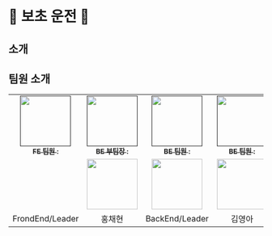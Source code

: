 # 🚗 보초 운전 🚕
## 소개

## 팀원 소개
<table>
  <tr>
    <td align="center"><a href=""><img src="" width="100px;" alt=""/><br /><sub><b>FE 팀원 : </b></sub></a><br /></td>
    <td align="center"><a href=""><img src="" width="100px;" alt=""/><br /><sub><b>BE 부팀장 : </b></sub></a><br /></td>
      <td align="center"><a href=""><img src="" width="100px;" alt=""/><br /><sub><b>BE 팀원 : </b></sub></a><br /></td>
      <td align="center"><a href=""><img src="" width="100px;" alt=""/><br /><sub><b>BE 팀원 : </b></sub></a><br /></td>
  </tr>
  <tr>
      <td align="center"><img src="width="100px;" alt=""/><br /><sub></td>
      <td align="center"><img src="" width="100px;" alt=""/><br /></td>
      <td align="center"><img src="" width="100px;" alt=""/><br /></td>
      <td align="center"><img src="" width="100px;" alt=""/><br /></td>
      <td align="center"><img src="" width="100px;" alt=""/><br /></td>
    </tr>
  <tr>
    <td align="center">FrondEnd/Leader</td>
    <td align="center">홍채현</td>
    <td align="center">BackEnd/Leader</td>
    <td align="center">김영아</td>
    <td align="center">전효열</td>
  </tr>
</table>
